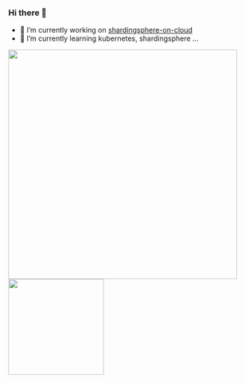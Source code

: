 ### Hi there 👋

<!--
**Xu-Wentao/Xu-Wentao** is a ✨ _special_ ✨ repository because its `README.md` (this file) appears on your GitHub profile.

Here are some ideas to get you started:

- 🔭 I’m currently working on ...
- 🌱 I’m currently learning ...
- 👯 I’m looking to collaborate on ...
- 🤔 I’m looking for help with ...
- 💬 Ask me about ...
- 📫 How to reach me: ...
- 😄 Pronouns: ...
- ⚡ Fun fact: ...
-->
- 🔭 I’m currently working on [shardingsphere-on-cloud](https://github.com/apache/shardingsphere-on-cloud)
- 🌱 I’m currently learning kubernetes, shardingsphere ...

<img src="https://github-readme-stats.vercel.app/api?username=Xu-Wentao&count_private=true&show_icons=true&theme=radical&cache_seconds=1800" width="460"/> <span/> <img src="https://github-readme-stats.vercel.app/api/top-langs/?username=Xu-Wentao&layout=compact&theme=radical" height="192">
